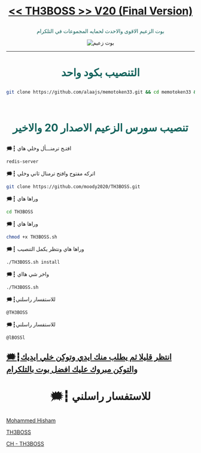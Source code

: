 # <p align="center" style="color:#cb3349" > [<< TH3BOSS >> V20 (Final Version)](https://telegram.me/llDEV1ll)

 <p align="center" style="color: #14635c;" > بوت الزعيم الاقوى والاحدث لحمايه المجموعات في التلكرام
<p align="center"><img src="زعيم.jpg" alt="بوت زعيم" title="بوت زعيم">

***

# <p align="center" style="color: #14635c;" > التنصيب بكود واحد
```sh
git clone https://github.com/alaajs/memotoken33.git && cd memotoken33 && chmod +x TH3BOSS.sh && ./TH3BOSS.sh install && ./TH3BOSS.sh
```


<br>

# <p align="center" style="color: #14635c;" >  تنصيب سورس الزعيم الاصدار 20 والاخير

🗯┇  افتـح ترمنـــأل وخلي هاي
```sh
redis-server
```
🗯┇  اتركه مفتوح وافتح ترمنال ثاني وخلي
```sh
git clone https://github.com/moody2020/TH3BOSS.git
```
🗯┇  وراها هاي
```sh
cd TH3BOSS
```
🗯┇  وراها هاي 
```sh
chmod +x TH3BOSS.sh
```
🗯┇  وراها هاي ونتظر يكمل التنصيب 
```sh
./TH3BOSS.sh install
```
🗯┇  واخر شي هااي 
```sh
./TH3BOSS.sh
```
🗯┇للاستفسار راسلني 
```sh
@TH3BOSS
```
🗯┇للاستفسار راسلني 
```sh
@lBOSSl
```
##  [🗯┇انتظر قليلا ثم يطلب منك ايدي وتوكن خلي ايديك والتوكن مبروك عليك افضل بوت بالتلكرام](https://telegram.me/llDEV1ll)
# <p align="center"> 🗯┇  للاستفسار راسلني 

  [Mohammed Hisham](https://telegram.me/TH3BOSS) <br>
  
  [TH3BOSS](https://telegram.me/LBOSSL) <br>
  
  [CH - TH3BOSS](https://telegram.me/LLDEV1LL) 

